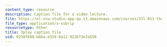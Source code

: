 ```yaml
---
content_type: resource
description: Caption file for a video lecture.
file: https://ol-ocw-studio-app-qa.s3.amazonaws.com/courses/21l-011-the-film-experience-fall-2013/0258f890bbbae3198a12922b73e3a550_r67dVaGtBGA.srt
file_type: application/x-subrip
resourcetype: Other
title: 3play caption file
uid: 0258f890-bbba-e319-8a12-922b73e3a550
---
```

